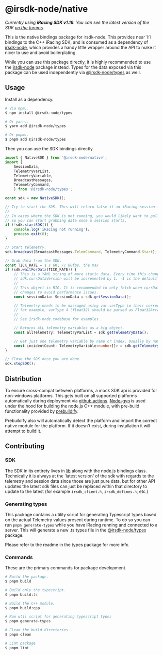 # @irsdk-node/native

_Currently using **iRacing SDK v1.19**. You can see the latest version of the SDK [on the forums](https://forums.iracing.com/discussion/62/iracing-sdk/p1)._

This is the native bindings package for irsdk-node. This provides near 1:1 bindings to the C++ iRacing SDK, and is consumed as a dependency of [irsdk-node](https://github.com/bengsfort/irsdk-node/tree/main/packages/irsdk-node), which provides a handy little wrapper around the API to make it nicer to use and avoid boilerplating.

While you can use this package directly, it is highly recommended to use the [irsdk-node](https://github.com/bengsfort/irsdk-node/tree/main/packages/irsdk-node) package instead. Types for the data exposed via this package can be used independently via [@irsdk-node/types](https://github.com/bengsfort/irsdk-node/tree/main/packages/irsdk-node-native) as well.

## Usage
Install as a dependency.

```sh
# Via npm..
$ npm install @irsdk-node/types

# Or yarn..
$ yarn add @irsdk-node/types

# Or pnpm..
$ pnpm add @irsdk-node/types
```

Then you can use the SDK bindings directly.

```ts
import { NativeSDK } from '@irsdk-node/native';
import {
    SessionData,
    TelemetryVarList,
    TelemetryVariable,
    BroadcastMessages,
    TelemetryCommand,
    } from '@irsdk-node/types';

const sdk = new NativeSDK();

// Try to start the SDK. This will return false if an iRacing session is not active.
//
// In cases where the SDK is not running, you would likely want to poll this fn
// so you can start grabbing data once a session starts.
if (!sdk.startSDK()) {
    console.log('iRacing not running');
    process.exit(0);
}

// Start telemetry.
sdk.broadcast(BroadcastMessages.TelemCommand, TelemetryCommand.Start);

// Grab data from the SDK.
const TICK_RATE = 1 / 60; // 60fps, the max
if (sdk.waitForData(TICK_RATE)) {
    // This is a YAML string of more static data. Every time this changes,
    // sdk.currDataVersion will be incremented by 1. -1 is the default value.
    //
    // This object is BIG. It is recommended to only fetch when currDataVersion
    // changes to avoid performance issues.
    const sessionData: SessionData = sdk.getSessionData();

    // Telemetry needs to be massaged using var.varType to their correct types,
    // for example, varType 4 (float32) should be parsed as Float32Array.
    //
    // See irsdk-node codebase for examples.

    // Returns ALL telemetry variables as a big object.
    const allTelemetry: TelemetryVarList = sdk.getTelemetryData();

    // Get just one telemetry variable by name or index. Usually by name.
    const incidentCount: TelemetryVariable<number[]> = sdk.getTelemetryVariable('PlayerCarMyIncidentCount');
}

// Close the SDK once you are done.
sdk.stopSDK();
```

## Distribution

To ensure cross-compat between platforms, a mock SDK api is provided for non-windows platforms. This gets built on all supported platforms automatically during deployment via [github actions](../../.github/workflows/do-release.yaml). [Node-gyp](https://www.npmjs.com/package/node-gyp) is used under the hood for building the node.js C++ module, with pre-build functionality provided by [prebuildify](https://www.npmjs.com/package/prebuildify).

Prebuildify also will automatically detect the platform and import the correct native module for the platform. If it doesn't exist, during installation it will attempt to build it.

## Contributing

### SDK

The SDK in its entirety lives in [lib](./lib/) along with the node.js bindings class. Technically it is always at the 'latest version' of the sdk with regards to the telemetry and session data since those are just pure data, but for other API updates the latest sdk files can just be replaced within that directory to update to the latest (for example `irsdk_client.h`, `irsdk_defines.h`, etc.)

### Generating types

This package contains a utility script for generating Typescript types based on the actual Telemetry values present during runtime. To do so you can run `pnpm generate-types` while you have iRacing running and connected to a server. This will generate a new .ts types file in the [@irsdk-node/types](../irsdk-node-types) package.

Please refer to the readme in the types package for more info.

### Commands

These are the primary commands for package development.

```sh
# Build the package.
$ pnpm build

# Build only the typescript.
$ pnpm build:ts

# Build the C++ module.
$ pnpm build:cpp

# Run util script for generating typescript types
$ pnpm generate-types

# Clean the build directories
$ pnpm clean

# Lint package
$ pnpm lint
```
